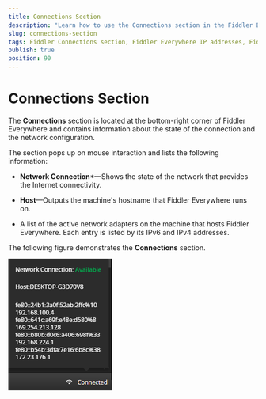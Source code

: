 ```yaml
---
title: Connections Section
description: "Learn how to use the Connections section in the Fiddler Everywhere web-debugging HTTP-proxy client."
slug: connections-section
tags: Fiddler Connections section, Fiddler Everywhere IP addresses, Fiddler Everywhere active network
publish: true
position: 90
---
```


# Connections Section

The **Connections** section is located at the bottom-right corner of Fiddler Everywhere and contains information about the state of the connection and the network configuration.


The section pops up on mouse interaction and lists the following information:

- **Network Connection***&mdash;Shows the state of the network that provides the Internet connectivity.

- **Host**&mdash;Outputs the machine's hostname that Fiddler Everywhere runs on.

- A list of the active network adapters on the machine that hosts Fiddler Everywhere. Each entry is listed by its IPv6 and IPv4 addresses.


The following figure demonstrates the **Connections** section.

![My Resources option at the bottom-left](../images/resources/connections.png)
